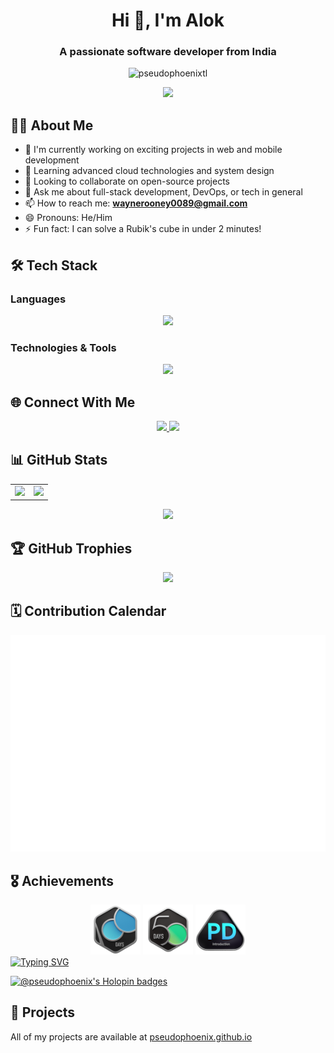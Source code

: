 <h1 align="center">Hi 👋, I'm Alok</h1>
<h3 align="center">A passionate software developer from India</h3>

<p align="center"> 
  <img src="https://komarev.com/ghpvc/?username=pseudophoenixtl&label=Profile%20views&color=0e75b6&style=flat" alt="pseudophoenixtl" /> 
</p>

<div align="center">
  <img src="https://user-images.githubusercontent.com/74038190/225813708-98b745f2-7d22-48cf-9150-083f1b00d6c9.gif" width="400"/>
</div>

## 👨‍💻 About Me

- 🔭 I'm currently working on exciting projects in web and mobile development
- 🌱 Learning advanced cloud technologies and system design
- 👯 Looking to collaborate on open-source projects
- 💬 Ask me about full-stack development, DevOps, or tech in general
- 📫 How to reach me: **waynerooney0089@gmail.com**
- 😄 Pronouns: He/Him
- ⚡ Fun fact: I can solve a Rubik's cube in under 2 minutes!

## 🛠️ Tech Stack

### Languages
<div align="center">
  <img src="https://skillicons.dev/icons?&theme=light&i=html,css,js,c,cpp,dart,bash" />
</div>

### Technologies & Tools
<div align="center">
  <img src="https://skillicons.dev/icons?&theme=light&perline=8&i=git,kubernetes,anaconda,aws,django,express,firebase,gcp,githubactions,graphql,docker,vim,flutter" />
</div>

## 🌐 Connect With Me
<div align="center">
  <a href="https://www.linkedin.com/in/alok-choudhary-9465401ab/">
    <img src="https://skillicons.dev/icons?&theme=light&i=linkedin" height="40"/>
  </a>
  <a href="https://github.com/Pseudophoenix">
    <img src="https://skillicons.dev/icons?&theme=light&i=github" height="40"/>
  </a>
</div>

## 📊 GitHub Stats

<div align="center">
  <table>
    <tr>
      <td>
        <img src="https://github-readme-stats.vercel.app/api?username=pseudophoenixtl&show_icons=true&theme=radical" />
      </td>
      <td>
        <img src="https://github-readme-stats.vercel.app/api/top-langs?username=pseudophoenixtl&layout=compact&theme=radical" />
      </td>
    </tr>
  </table>
  
  <img src="https://github-readme-streak-stats.herokuapp.com/?user=pseudophoenix&theme=radical" />
</div>

## 🏆 GitHub Trophies
<div align="center">
  <img src="https://github-profile-trophy.vercel.app/?username=pseudophoenix&column=3&margin-w=15&margin-h=15&theme=algolia" />
</div>

## 🗓️ Contribution Calendar
<div align="center">

![Isometric Contribution Calendar (Full Year)](./metrics.plugin.isocalendar.fullyear.svg)
</div>

## 🎖️ Achievements
<div align="center">
  <img width="80px" src="https://github.com/Pseudophoenix/Pseudophoenix/blob/main/.github/2024-100-new.gif" />
  <img width="80px" src="https://github.com/Pseudophoenix/Pseudophoenix/blob/main/.github/2024-50.gif" />
  <img width="80px" src="https://github.com/Pseudophoenix/Pseudophoenix/blob/main/.github/Introduction_to_Pandas.gif" />
</div>

<a href="https://git.io/typing-svg">
  <img src="https://readme-typing-svg.demolab.com?color=8be9fd&font=Fira+Code&pause=1000&width=435&lines=Alok+-+a+coder" alt="Typing SVG" />
</a>

[![@pseudophoenix's Holopin badges](https://holopin.me/pseudophoenix)](https://holopin.io/@pseudophoenix)

## 📂 Projects
All of my projects are available at [pseudophoenix.github.io](https://pseudophoenix.github.io)